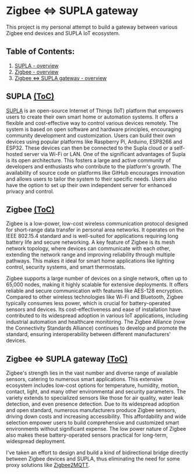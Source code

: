 # Zigbee <=> SUPLA gateway
This project is my personal attempt to build a gateway between various Zigbee end devices and SUPLA IoT ecosystem.

## Table of Contents:

1. [SUPLA - overview](#supla)
2. [Zigbee - overview](#zigbee)
3. [Zigbee <=> SUPLA gateway - overview](#zigbee--supla-gateway-1)

## SUPLA [(ToC)](#table-of-contents)
[SUPLA](https://github.com/SUPLA)  is an open-source Internet of Things (IoT) platform that empowers users to create their own smart home or automation systems. It offers a flexible and cost-effective way to control various devices remotely. The system is based on open software and hardware principles, encouraging community development and customization. Users can build their own devices using popular platforms like Raspberry Pi, Arduino, ESP8266 and ESP32. These devices can then be connected to the Supla cloud or a self-hosted server via Wi-Fi or LAN.
One of the significant advantages of Supla is its open architecture. This fosters a large and active community of developers and enthusiasts who contribute to the platform's growth. The availability of source code on platforms like GitHub encourages innovation and allows users to tailor the system to their specific needs. Users also have the option to set up their own independent server for enhanced privacy and control.
## Zigbee [(ToC)](#table-of-contents)
Zigbee is a low-power, low-cost wireless communication protocol designed for short-range data transfer in personal area networks. It operates on the IEEE 802.15.4 standard and is well-suited for applications requiring long battery life and secure networking. A key feature of Zigbee is its mesh network topology, where devices can communicate with each other, extending the network range and improving reliability through multiple pathways. This makes it ideal for smart home applications like lighting control, security systems, and smart thermostats.   

Zigbee supports a large number of devices on a single network, often up to 65,000 nodes, making it highly scalable for extensive deployments. It offers reliable and secure communication with features like AES-128 encryption. Compared to other wireless technologies like Wi-Fi and Bluetooth, Zigbee typically consumes less power, which is crucial for battery-operated sensors and devices. Its cost-effectiveness and ease of installation have contributed to its widespread adoption in various IoT applications, including industrial automation and healthcare monitoring. The Zigbee Alliance (now the Connectivity Standards Alliance) continues to develop and promote the standard, ensuring interoperability between different manufacturers' devices.
## Zigbee <=> SUPLA gateway [(ToC)](#table-of-contents)
Zigbee's strength lies in the vast number and diverse range of available sensors, catering to numerous smart applications. This extensive ecosystem includes low-cost options for temperature, humidity, motion, contact, light, and many other environmental and security parameters. The variety extends to specialized sensors like those for air quality, water leak detection, and even presence detection. Due to its widespread adoption and open standard, numerous manufacturers produce Zigbee sensors, driving down costs and increasing accessibility. This affordability and wide selection empower users to build comprehensive and customized smart environments without significant expense. The low power nature of Zigbee also makes these battery-operated sensors practical for long-term, widespread deployment.  
  
I've taken an effort to design and build a kind of bidirectional bridge directly between Zigbee devices and SUPLA, thus eliminating the need for some proxy solutions like [Zigbee2MQTT](https://www.zigbee2mqtt.io).
